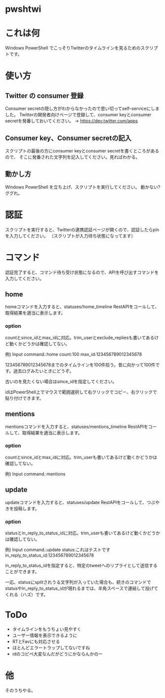 pwshtwi
=======
# これは何
Windows PowerShell でこっそりTwitterのタイムラインを見るためのスクリプトです。
# 使い方
## Twitter の consumer 登録
Consumer secretの隠し方がわからなかったので思い切ってself-serviceにしました。
Twitterの開発者向けページで登録して、consumer keyとconsumer secretを発番しておいてください。
→ https://dev.twitter.com/apps
## Consumer key、Consumer secretの記入
スクリプトの最後の方にconsumer keyとconsumer secretを書くところがあるので、
そこに発番された文字列を記入してください。見ればわかる。
## 動かし方
Windows PowerShell を立ち上げ、スクリプトを実行してください。
動かない? ググれ。
# 認証
スクリプトを実行すると、Twitterの連携認証ページが開くので、認証したらpinを入力してください。
（スクリプトが入力待ち状態になってます）
# コマンド
認証完了すると、コマンド待ち受け状態になるので、APIを呼び出すコマンドを入力してください。
## home
homeコマンドを入力すると、statuses/home_timeline RestAPIをコールして、取得結果を適当に表示します。
### option
countとsince_idとmax_idに対応。trim_userとexclude_repliesも書いてあるけど動くかどうかは確認してない。

例) Input command.:home count:100 max_id:123456789012345678

123456789012345678までのタイムラインを100件拾う。昔に向かって100件です。過去ログみたいときにどうぞ。

古いのを見たくない場合はsince_idを指定してください。

idはPowerShell上でマウスで範囲選択して右クリックでコピー、右クリックで貼り付けできます。

## mentions
mentionsコマンドを入力すると、statuses/mentions_timeline RestAPIをコールして、取得結果を適当に表示します。
### option
countとsince_idとmax_idに対応。trim_userも書いてあるけど動くかどうかは確認してない。

例) Input command.:mentions

## update
updateコマンドを入力すると、statuses/update RestAPIをコールして、つぶやきを投稿します。
### option
statusとin_reply_to_status_idに対応。trim_userも書いてあるけど動くかどうかは確認してない。

例) Input command.:update status:これはテストです in_reply_to_status_id:123456789012345678

in_reply_to_status_idを指定すると、特定のtweetへのリプライとして送信することができます。

一応、statusにsplitされうる文字列が入っていた場合も、続きのコマンドでstatusやin_reply_to_status_idが現れるまでは、半角スペースで連結して投げてくれる（ハズ）です。

# ToDo
* タイムラインをもうちょい見やすく
* ユーザー情報を表示できるように
* RTとFavにも対応させる
* ほとんどエラートラップしてないですね
* idのコピペ大変なんだがどうにかならんかのー

# 他
そのうちやる。
